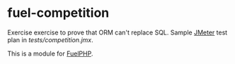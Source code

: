 # fuel-competition
Exercise exercise to prove that ORM can't replace SQL. Sample [JMeter](http://jmeter.apache.org) test plan in *tests/competition.jmx*.

This is a module for [FuelPHP](https://fuelphp.com).
